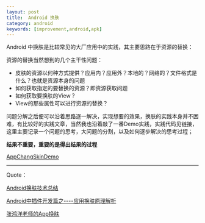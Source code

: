 ```yaml
---
layout: post
title:  Android 换肤
category: android
keywords: [improvement,android,apk]
---
```


Android 中换肤是比较常见的大厂应用中的实践，其主要思路在于资源的替换：

资源的替换当然想到的几个主干性问题：

*  皮肤的资源以何种方式提供？应用内？应用外？本地的？网络的？文件格式是什么？也就是资源本身的问题                 
*  如何获取指定的要替换的资源？即资源获取问题                         
*  如何获取要换肤的View？                                   
*  View的那些属性可以进行资源的替换？                        

问题分解之后便可以沿着思路逐一解决，实现想要的效果，换肤的实践本身并不困难，有比较好的实践文章，当然我也沿着敲了一番Demo实践，实践代码见链接，这里主要记录一个问题的思考，大问题的分割，以及如何逐步解决的思考过程；

**结果不重要，重要的是得出结果的过程**

[AppChangSkinDemo](https://github.com/itlipan/AppChangSkinDemo)

---

Quote：

[Android换肤技术总结](http://blog.zhaiyifan.cn/2015/09/10/Android%E6%8D%A2%E8%82%A4%E6%8A%80%E6%9C%AF%E6%80%BB%E7%BB%93/)

[ Android中插件开发篇之----应用换肤原理解析](http://blog.csdn.net/jiangwei0910410003/article/details/47679843)

[张鸿洋老师的App换肤 ](https://github.com/hongyangAndroid/ChangeSkin)
